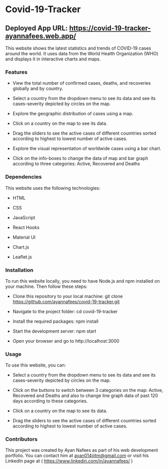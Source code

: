 # Covid-19-Tracker

## Deployed App URL: https://covid-19-tracker-ayannafees.web.app/

This website shows the latest statistics and trends of COVID-19 cases around the world. It uses data from the World Health Organization (WHO) and displays it in interactive charts and maps.


### Features

- View the total number of confirmed cases, deaths, and recoveries globally and by country.

- Select a country from the dropdown menu to see its data and see its cases-severity depicted by circles on the map.

- Explore the geographic distribution of cases using a map.

- Click on a country on the map to see its data.

- Drag the sliders to see the active cases of different coumtries sorted according to highest to lowest number of active cases.

- Explore the visual representation of worldwide cases using a bar chart.

- Click on the info-boxes to change the data of map and bar graph according to three categories: Active, Recovered and Deaths
 
 
### Dependencies

This website uses the following technologies:

- HTML

- CSS

- JavaScript

- React Hooks

- Material UI

- Chart.js

- Leaflet.js


### Installation

To run this website locally, you need to have Node.js and npm installed on your machine. Then follow these steps:

- Clone this repository to your local machine: git clone https://github.com/ayannafees/covid-19-tracker.git

- Navigate to the project folder: cd covid-19-tracker

- Install the required packages: npm install

- Start the development server: npm start

- Open your browser and go to http://localhost:3000


### Usage

To use this website, you can:

- Select a country from the dropdown menu to see its data and see its cases-severity depicted by circles on the map.

- Click on the buttons to switch between 3 categories on the map: Active, Recovered and Deaths and also to change line graph data of past 120 days according to 
these categories.

- Click on a country on the map to see its data.

- Drag the sliders to see the active cases of different coumtries sorted according to highest to lowest number of active cases.


### Contributors

This project was created by Ayan Nafees as part of his web development portfolio. You can contact him at ayan014iiitm@gmail.com or visit his LinkedIn page at ( https://www.linkedin.com/in/ayannafees/ )
